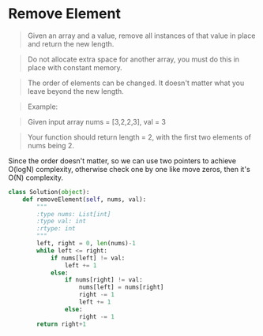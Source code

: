 # Remove Element

> Given an array and a value, remove all instances of that value in place and return the new length.

> Do not allocate extra space for another array, you must do this in place with constant memory.

> The order of elements can be changed. It doesn't matter what you leave beyond the new length.

> Example:

> Given input array nums = [3,2,2,3], val = 3

> Your function should return length = 2, with the first two elements of nums being 2.

Since the order doesn't matter, so we can use two pointers to achieve O(logN) complexity, otherwise check one by one like move zeros, then it's O(N) complexity.

```Python
class Solution(object):
    def removeElement(self, nums, val):
        """
        :type nums: List[int]
        :type val: int
        :rtype: int
        """
        left, right = 0, len(nums)-1
        while left <= right:
            if nums[left] != val:
                left += 1
            else:
                if nums[right] != val:
                    nums[left] = nums[right]
                    right -= 1
                    left += 1
                else:
                    right -= 1
        return right+1
```
